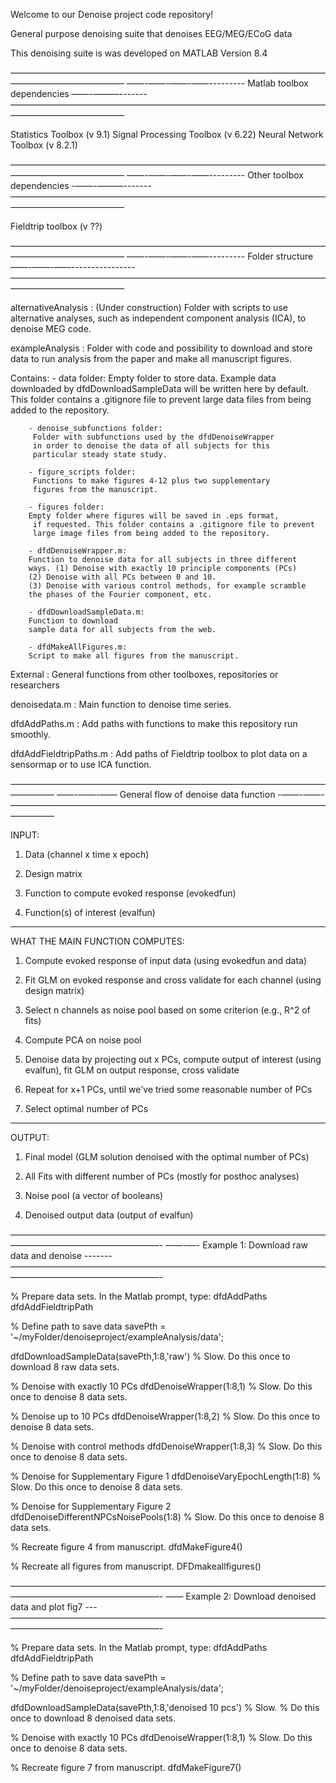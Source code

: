 Welcome to our Denoise project code repository!

General purpose denoising suite that denoises EEG/MEG/ECoG data

This denoising suite is was developed on MATLAB Version 8.4

—————————————————————————————————————————————————
——-——-——-——--------- Matlab toolbox dependencies ——-———-------
—————————————————————————————————————————————————

Statistics Toolbox (v 9.1)
Signal Processing Toolbox (v 6.22)
Neural Network Toolbox (v 8.2.1)

—————————————————————————————————————————————————
——-——-——-——--------- Other toolbox dependencies -——-———-------
—————————————————————————————————————————————————

Fieldtrip toolbox (v ??)

—————————————————————————————————————————————————
——-——-——-——--------- Folder structure ——-——-——----------------
—————————————————————————————————————————————————

alternativeAnalysis  :  (Under construction) Folder with 
		scripts to use alternative analyses, such as 
		independent component analysis (ICA), to denoise MEG code.

exampleAnalysis      :  Folder with code and possibility
		to download and store data to run analysis from 
		the paper and make all manuscript figures.
		
Contains: - data folder:
		Empty folder to store data. Example data downloaded 
		by dfdDownloadSampleData will be written here by default.
		This folder contains a .gitignore file to prevent 
		large data files from being added to the repository. 
		
		- denoise_subfunctions folder:
		 Folder with subfunctions used by the dfdDenoiseWrapper
		 in order to denoise the data of all subjects for this 
		 particular steady state study.
		 
		- figure_scripts folder:
		 Functions to make figures 4-12 plus two supplementary
		 figures from the manuscript.
		 
		- figures folder:
		Empty folder where figures will be saved in .eps format,
		 if requested. This folder contains a .gitignore file to prevent 
		 large image files from being added to the repository.
		 
		- dfdDenoiseWrapper.m:
		Function to denoise data for all subjects in three different
		ways. (1) Denoise with exactly 10 principle components (PCs) 
		(2) Denoise with all PCs between 0 and 10. 
		(3) Denoise with various control methods, for example scramble 
		the phases of the Fourier component, etc.
		
		- dfdDownloadSampleData.m: 
		Function to download
		sample data for all subjects from the web.
		
		- dfdMakeAllFigures.m:
		Script to make all figures from the manuscript.

External	 	     :  General functions from other 
		toolboxes, repositories or researchers 

denoisedata.m		 :  Main function to denoise time series.

dfdAddPaths.m		 :  Add paths with functions to make 
		this repository run smoothly.
		
dfdAddFieldtripPaths.m	: Add paths of Fieldtrip toolbox to plot
		data on a sensormap or to use ICA function.


—————————————————————————————————————————
——-——-—— General flow of denoise data function -——-——-
—————————————————————————————————————————

INPUT:

1) Data (channel x time x epoch)

2) Design matrix

3) Function to compute evoked response (evokedfun)

4) Function(s) of interest (evalfun)

---
WHAT THE MAIN FUNCTION COMPUTES:

1) Compute evoked response of input data (using evokedfun and data)

2) Fit GLM on evoked response and cross validate for each channel (using design matrix)

3) Select n channels as noise pool based on some criterion (e.g., R^2 of fits)

4) Compute PCA on noise pool

5) Denoise data by projecting out x PCs, compute output of interest (using evalfun), 
	fit GLM on output response, cross validate

6) Repeat for x+1 PCs, until we've tried some reasonable number of PCs

7) Select optimal number of PCs

---
OUTPUT:

1) Final model (GLM solution denoised with the optimal number of PCs)

2) All Fits with different number of PCs (mostly for posthoc analyses)

3) Noise pool (a vector of booleans)

4) Denoised output data (output of evalfun)

—————————————————————————————————————————————————————-
——-—- Example 1: Download raw data and denoise -------
—————————————————————————————————————————————————————-

% Prepare data sets.  In the Matlab prompt, type:
dfdAddPaths
dfdAddFieldtripPath

% Define path to save data
savePth = '~/myFolder/denoiseproject/exampleAnalysis/data';

dfdDownloadSampleData(savePth,1:8,'raw') % Slow. Do this once to download 8 raw data sets.

% Denoise with exactly 10 PCs
dfdDenoiseWrapper(1:8,1) 				 % Slow. Do this once to denoise 8 data sets.

% Denoise up to 10 PCs
dfdDenoiseWrapper(1:8,2) 				 % Slow. Do this once to denoise 8 data sets.

% Denoise with control methods
dfdDenoiseWrapper(1:8,3) 				 % Slow. Do this once to denoise 8 data sets.

% Denoise for Supplementary Figure 1
dfdDenoiseVaryEpochLength(1:8) 		     % Slow. Do this once to denoise 8 data sets.

% Denoise for Supplementary Figure 2
dfdDenoiseDifferentNPCsNoisePools(1:8) 	 % Slow. Do this once to denoise 8 data sets.


%  Recreate figure 4 from manuscript. 
dfdMakeFigure4()

%  Recreate all figures from manuscript. 
DFDmakeallfigures()

—————————————————————————————————————————————————————-
—— Example 2: Download denoised data and plot fig7 ---
—————————————————————————————————————————————————————-

% Prepare data sets.  In the Matlab prompt, type:
dfdAddPaths
dfdAddFieldtripPath

% Define path to save data
savePth = '~/myFolder/denoiseproject/exampleAnalysis/data';

dfdDownloadSampleData(savePth,1:8,'denoised 10 pcs') % Slow. 
										 % Do this once to download 8 denoised data sets.

% Denoise with exactly 10 PCs
dfdDenoiseWrapper(1:8,1) 				 % Slow. Do this once to denoise 8 data sets.

%  Recreate figure 7 from manuscript. 
dfdMakeFigure7()

